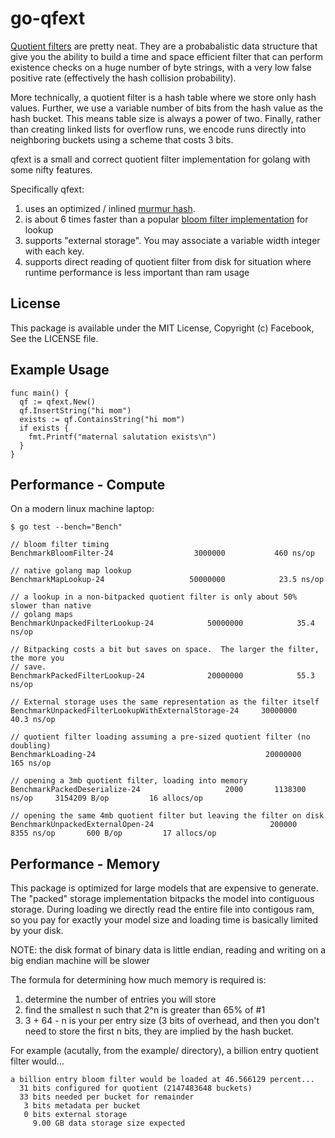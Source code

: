 # go-qfext

[Quotient filters](https://en.wikipedia.org/wiki/Quotient_filter) are
pretty neat.  They are a probabalistic data structure that give you
the ability to build a time and space efficient filter that can
perform existence checks on a huge number of byte strings, with a very
low false positive rate (effectively the hash collision probability).

More technically, a quotient filter is a hash table where we store
only hash values.  Further, we use a variable number of bits from the
hash value as the hash bucket.  This means table size is always a
power of two.  Finally, rather than creating linked lists for overflow
runs, we encode runs directly into neighboring buckets using a scheme
that costs 3 bits.

qfext is a small and correct quotient filter implementation for
golang with some nifty features.

Specifically qfext:
  1. uses an optimized / inlined [murmur hash](https://en.wikipedia.org/wiki/MurmurHash).
  2. is about 6 times faster than a popular [bloom filter implementation]("github.com/willf/bloom") for lookup
  3. supports "external storage".  You may associate a variable width integer with each
     key.
  4. supports direct reading of quotient filter from disk for situation where runtime performance is less important
     than ram usage

## License

This package is available under the MIT License, Copyright (c) Facebook, See the LICENSE file.

## Example Usage

```
func main() {
  qf := qfext.New()
  qf.InsertString("hi mom")
  exists := qf.ContainsString("hi mom")	
  if exists {
    fmt.Printf("maternal salutation exists\n")
  }
}
```

## Performance - Compute

On a modern linux machine laptop:

```
$ go test --bench="Bench"

// bloom filter timing
BenchmarkBloomFilter-24					 3000000	       460 ns/op

// native golang map lookup
BenchmarkMapLookup-24					50000000	        23.5 ns/op

// a lookup in a non-bitpacked quotient filter is only about 50% slower than native
// golang maps
BenchmarkUnpackedFilterLookup-24			50000000	        35.4 ns/op

// Bitpacking costs a bit but saves on space.  The larger the filter, the more you
// save.
BenchmarkPackedFilterLookup-24				20000000	        55.3 ns/op

// External storage uses the same representation as the filter itself
BenchmarkUnpackedFilterLookupWithExternalStorage-24    	30000000	        40.3 ns/op

// quotient filter loading assuming a pre-sized quotient filter (no doubling)
BenchmarkLoading-24                                    	 20000000          165 ns/op

// opening a 3mb quotient filter, loading into memory
BenchmarkPackedDeserialize-24				    2000	   1138300 ns/op	 3154209 B/op	      16 allocs/op

// opening the same 4mb quotient filter but leaving the filter on disk
BenchmarkUnpackedExternalOpen-24                       	  200000        8355 ns/op	     600 B/op	      17 allocs/op
```

## Performance - Memory

This package is optimized for large models that are expensive to
generate.  The "packed" storage implementation bitpacks the model into
contiguous storage.  During loading we directly read the entire file
into contigous ram, so you pay for exactly your model size and loading
time is basically limited by your disk.  

NOTE: the disk format of binary data is little endian, reading and writing
on a big endian machine will be slower

The formula for determining how much memory is required is:
  1. determine the number of entries you will store
  2. find the smallest n such that 2^n is greater than 65% of #1 
  3. 3 + 64 - n is your per entry size (3 bits of overhead, and then
     you don't need to store the first n bits, they are implied by
     the hash bucket.

For example (acutally, from the example/ directory), a billion entry quotient filter would...
```
a billion entry bloom filter would be loaded at 46.566129 percent...
  31 bits configured for quotient (2147483648 buckets)
  33 bits needed per bucket for remainder
   3 bits metadata per bucket
   0 bits external storage
     9.00 GB data storage size expected
```

